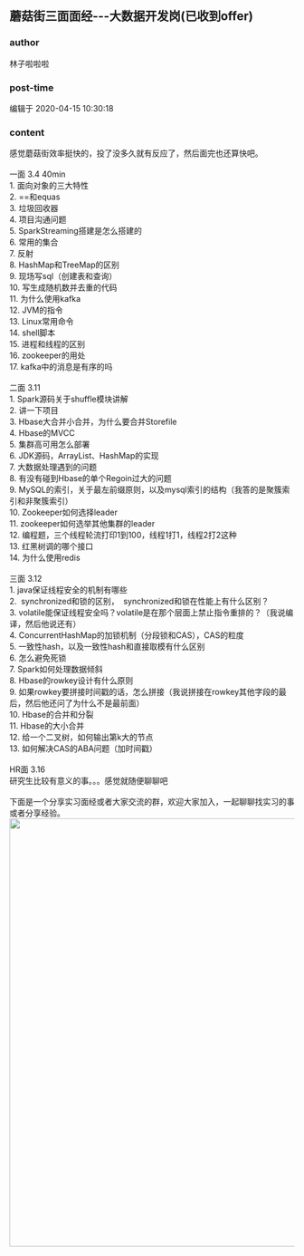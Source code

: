 ## 蘑菇街三面面经---大数据开发岗(已收到offer)
### author 
林子啦啦啦
### post-time 

编辑于  2020-04-15 10:30:18
### content 
<div class="post-topic-des nc-post-content">
 <div>
  感觉蘑菇街效率挺快的，投了没多久就有反应了，然后面完也还算快吧。
 </div>
 <div>
  <br/>
 </div>
 <div>
  一面 3.4 40min
 </div>
 1. 面向对象的三大特性
 <br/>
 2. ==和equas
 <br/>
 3. 垃圾回收器
 <br/>
 4. 项目沟通问题
 <br/>
 5. SparkStreaming搭建是怎么搭建的
 <br/>
 6. 常用的集合
 <br/>
 7. 反射
 <br/>
 8. HashMap和TreeMap的区别
 <br/>
 9. 现场写sql（创建表和查询）
 <br/>
 10. 写生成随机数并去重的代码
 <br/>
 11. 为什么使用kafka
 <br/>
 12. JVM的指令
 <br/>
 13. Linux常用命令
 <br/>
 14. shell脚本
 <br/>
 15. 进程和线程的区别
 <br/>
 16. zookeeper的用处
 <br/>
 17. kafka中的消息是有序的吗
 <br/>
 <br/>
 二面 3.11
 <br/>
 1. Spark源码关于shuffle模块讲解
 <br/>
 2. 讲一下项目
 <br/>
 3. Hbase大合并小合并，为什么要合并Storefile
 <br/>
 4. Hbase的MVCC
 <br/>
 5. 集群高可用怎么部署
 <br/>
 6. JDK源码，ArrayList、HashMap的实现
 <br/>
 7. 大数据处理遇到的问题
 <br/>
 8. 有没有碰到Hbase的单个Regoin过大的问题
 <br/>
 9. MySQL的索引，关于最左前缀原则，以及mysql索引的结构（我答的是聚簇索引和非聚簇索引）
 <br/>
 10. Zookeeper如何选择leader
 <br/>
 11. zookeeper如何选举其他集群的leader
 <br/>
 12. 编程题，三个线程轮流打印1到100，线程1打1，线程2打2这种
 <br/>
 13. 红黑树调的哪个接口
 <br/>
 14. 为什么使用redis
 <br/>
 <br/>
 三面 3.12
 <br/>
 1. java保证线程安全的机制有哪些
 <br/>
 2.  synchronized和锁的区别，  synchronized和锁在性能上有什么区别？
 <br/>
 3. volatile能保证线程安全吗？volatile是在那个层面上禁止指令重排的？（我说编译，然后他说还有）
 <br/>
 4. ConcurrentHashMap的加锁机制（分段锁和CAS），CAS的粒度
 <br/>
 5. 一致性hash，以及一致性hash和直接取模有什么区别
 <br/>
 6. 怎么避免死锁
 <br/>
 7. Spark如何处理数据倾斜
 <br/>
 8. Hbase的rowkey设计有什么原则
 <br/>
 9. 如果rowkey要拼接时间戳的话，怎么拼接（我说拼接在rowkey其他字段的最后，然后他还问了为什么不是最前面）
 <br/>
 10. Hbase的合并和分裂
 <br/>
 11. Hbase的大小合并
 <br/>
 12. 给一个二叉树，如何输出第k大的节点
 <br/>
 <div>
  13. 如何解决CAS的ABA问题（加时间戳）
 </div>
 <div>
  <br/>
 </div>
 <div>
  HR面 3.16
 </div>
 <div>
  研究生比较有意义的事。。。感觉就随便聊聊吧
 </div>
 <div>
  <br/>
 </div>
 <div>
  下面是一个分享实习面经或者大家交流的群，欢迎大家加入，一起聊聊找实习的事或者分享经验。
 </div>
 <div>
  <img alt="" data-source-url="4A0ABDE163AB83F2C8EF46F6BAC53687F5FDE1A7869301DEC79641243FD67ED6AFE25ED1808E2534F689C3CE21A8022DE4BDF70B8C20BDADDE0875DD4417F85364D52B6B15A86DEB73D063FAF68919FE9BAE253A85A96B03C90228903D3F9BBCB5B0A463F2822940" src="https://uploadfiles.nowcoder.com/files/20190822/9696957_1566444642867_default.png" style="height: auto;width: 756.0px;"/>
  <br/>
 </div>
 <div>
  <br/>
 </div>
</div>
